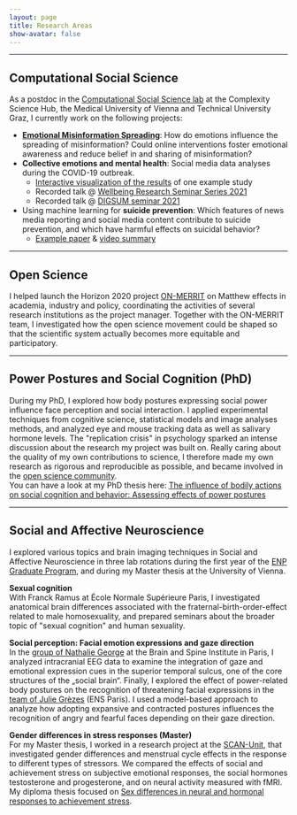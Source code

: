 ```yaml
---
layout: page
title: Research Areas
show-avatar: false
---
```


___


## Computational Social Science

As a postdoc in the [Computational Social Science lab](https://dgarcia.eu/about-us/) at the Complexity Science Hub, the Medical University of Vienna and Technical University Graz, I currently work on the following projects:

* **[Emotional Misinformation Spreading](/emomis.md)**: How do emotions influence the spreading of misinformation? Could online interventions foster emotional awareness and reduce belief in and sharing of misinformation?
* **Collective emotions and mental health**: Social media data analyses during the COVID-19 outbreak. 
    - [Interactive visualization of the results](http://dgarcia.eu/COVID19-Emotions.html) of one example study
    - Recorded talk @ [Wellbeing Research Seminar Series 2021](https://www.youtube.com/watch?v=d953J1vcH4s)
    - Recorded talk @ [DIGSUM seminar 2021](https://www.youtube.com/watch?v=CLC4ga-H1r0)
* Using machine learning for **suicide prevention**: Which features of news media reporting and social media content contribute to suicide prevention, and which have harmful effects on suicidal behavior?
    - [Example paper](https://arxiv.org/abs/2112.04796) & [video summary](https://www.youtube.com/watch?v=UykKQYPM1Kw)



___


## Open Science

I helped launch the Horizon 2020 project [ON-MERRIT](https://on-merrit.eu/) on Matthew effects in academia, industry and policy, coordinating the activities of several research institutions as the project manager. Together with the ON-MERRIT team, I investigated how the open science movement could be shaped so that the scientific system actually becomes more equitable and participatory. 

___


## Power Postures and Social Cognition (PhD)

During my PhD, I explored how body postures expressing social power influence face perception and social interaction. I applied experimental techniques from cognitive science, statistical models and image analyses methods, and analyzed eye and mouse tracking data as well as salivary hormone levels. The "replication crisis" in psychology sparked an intense discussion about the research my project was built on. Really caring about the quality of my own contributions to science, I therefore made my own research as rigorous and reproducible as possible, and became involved in the [open science community](http://improvingpsych.org/).  
You can have a look at my PhD thesis here: [The influence of bodily actions on social cognition and behavior: Assessing effects of power postures](https://tel.archives-ouvertes.fr/tel-02372963)

___


## Social and Affective Neuroscience

I explored various topics and brain imaging techniques in Social and Affective Neuroscience in three lab rotations during the first year of the [ENP Graduate Program][ENPprogram], and during my Master thesis at the University of Vienna. 

**Sexual cognition**  
With Franck Ramus at École Normale Supérieure Paris, I investigated anatomical brain differences associated with the fraternal-birth-order-effect related to male homosexuality, and prepared seminars about the broader topic of "sexual cognition" and human sexuality. 

**Social perception: Facial emotion expressions and gaze direction**  
In the [group of Nathalie George](https://socialaffectiveneuro.wixsite.com/thesanteam/nathalie-george) at the Brain and Spine Institute in Paris, I analyzed intracranial EEG data to examine the integration of gaze and emotional expression cues in the superior temporal sulcus, one of the core structures of the „social brain“. Finally, I explored the effect of power-related body postures on the recognition of threatening facial expressions in the [team of Julie Grèzes](https://lnc2.dec.ens.fr/en/research/teams/social-cognition-brain-society) (ENS Paris). I used a model-based approach to analyze how adopting expansive and contracted postures influences the recognition of angry and fearful faces depending on their gaze direction.
 
**Gender differences in stress responses (Master)**  
For my Master thesis, I worked in a research project at the [SCAN-Unit][SCAN], that investigated gender differences and menstrual cycle effects in the response to different types of stressors. We compared the effects of social and achievement stress on subjective emotional responses, the social hormones testosterone and progesterone, and on neural activity measured with fMRI.  
My diploma thesis focused on [Sex differences in neural and hormonal responses to achievement stress](http://othes.univie.ac.at/27600/). 

[ENPprogram]: http://www.paris-neuroscience.fr/en/graduate-program
[SCAN]: https://scan-psy.univie.ac.at/


